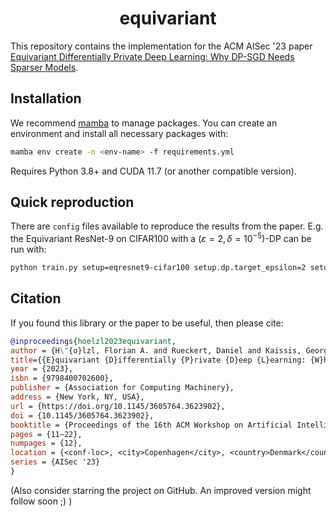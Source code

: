 <h1 align='center'>equivariant</h1>

This repository contains the implementation for the ACM AISec '23 paper [Equivariant Differentially Private Deep Learning: Why DP-SGD Needs Sparser Models](https://doi.org/10.1145/3605764.3623902).

## Installation
We recommend [mamba](https://mamba.readthedocs.io/en/latest/user_guide/mamba.html) to manage packages. You can create an environment and install all necessary packages with:

```bash
mamba env create -n <env-name> -f requirements.yml
```

Requires Python 3.8+ and CUDA 11.7 (or another compatible version).

## Quick reproduction

There are `config` files available to reproduce the results from the paper. E.g. the Equivariant ResNet-9 on CIFAR100 with a $(\varepsilon = 2, \delta = 10^{-5})$-DP can be run with:

```bash
python train.py setup=eqresnet9-cifar100 setup.dp.target_epsilon=2 setup.dp.target_delta=1e-5
```

## Citation

If you found this library or the paper to be useful, then please cite:

```bibtex
@inproceedings{hoelzl2023equivariant,
author = {H\"{o}lzl, Florian A. and Rueckert, Daniel and Kaissis, Georgios},
title={{E}quivariant {D}ifferentially {P}rivate {D}eep {L}earning: {W}hy {DP-SGD} {N}eeds {S}parser {M}odels},
year = {2023},
isbn = {9798400702600},
publisher = {Association for Computing Machinery},
address = {New York, NY, USA},
url = {https://doi.org/10.1145/3605764.3623902},
doi = {10.1145/3605764.3623902},
booktitle = {Proceedings of the 16th ACM Workshop on Artificial Intelligence and Security},
pages = {11–22},
numpages = {12},
location = {<conf-loc>, <city>Copenhagen</city>, <country>Denmark</country>, </conf-loc>},
series = {AISec '23}
}
```

(Also consider starring the project on GitHub. An improved version might follow soon ;) )
